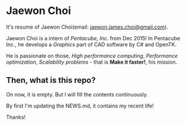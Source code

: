 # Jaewon Choi

It's resume of Jaewon Choi(email: jaewon.james.choi@gmail.com).

Jaewon Choi is a intern of *Pentacube, Inc*. from Dec 2015! In Pentacube Inc., he develops a *Graphics* part of CAD software by C# and OpenTK.

He is passionate on those, *High performance computing*, *Performance optimization*, *Scalability problems* - that is **Make it faster!**, his mission.

## Then, what is this repo?

On now, it is empty. But I will fill the contents continuously.

By first I'm updating the NEWS.md, it contains my recent life!

Thanks!
